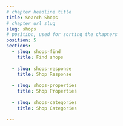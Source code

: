```yaml
---
# chapter headline title
title: Search Shops
# chapter url slug
slug: shops
# position, used for sorting the chapters
position: 5 
sections: 
  - slug: shops-find
    title: Find shops
    
  - slug: shops-response
    title: Shop Response
    
  - slug: shops-properties
    title: Shop Properties
    
  - slug: shops-categories
    title: Shop Categories

---
```


